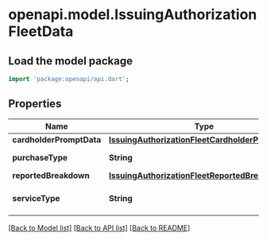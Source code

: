 # openapi.model.IssuingAuthorizationFleetData

## Load the model package
```dart
import 'package:openapi/api.dart';
```

## Properties
Name | Type | Description | Notes
------------ | ------------- | ------------- | -------------
**cardholderPromptData** | [**IssuingAuthorizationFleetCardholderPromptData**](IssuingAuthorizationFleetCardholderPromptData.md) |  | [optional] 
**purchaseType** | **String** | The type of purchase. | [optional] 
**reportedBreakdown** | [**IssuingAuthorizationFleetReportedBreakdown**](IssuingAuthorizationFleetReportedBreakdown.md) |  | [optional] 
**serviceType** | **String** | The type of fuel service. | [optional] 

[[Back to Model list]](../README.md#documentation-for-models) [[Back to API list]](../README.md#documentation-for-api-endpoints) [[Back to README]](../README.md)


